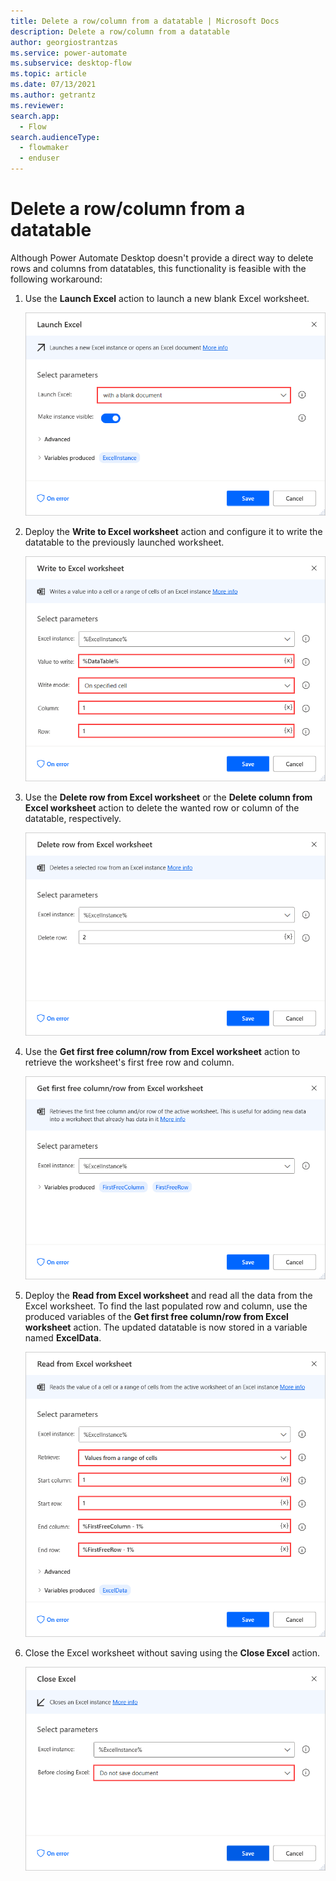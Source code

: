```yaml
---
title: Delete a row/column from a datatable | Microsoft Docs
description: Delete a row/column from a datatable
author: georgiostrantzas
ms.service: power-automate
ms.subservice: desktop-flow
ms.topic: article
ms.date: 07/13/2021
ms.author: getrantz
ms.reviewer:
search.app: 
  - Flow
search.audienceType: 
  - flowmaker
  - enduser
---
```


# Delete a row/column from a datatable

Although Power Automate Desktop doesn't provide a direct way to delete rows and columns from datatables, this functionality is feasible with the following workaround:

1. Use the **Launch Excel** action to launch a new blank Excel worksheet.

    ![The Launch Excel action.](media/delete-row-column-datatable/launch-excel-action.png)

1. Deploy the **Write to Excel worksheet** action and configure it to write the datatable to the previously launched worksheet.

    ![The Write to Excel worksheet action.](media/delete-row-column-datatable/write-excel-worksheet-action.png)

1. Use the **Delete row from Excel worksheet** or the **Delete column from Excel worksheet** action to delete the wanted row or column of the datatable, respectively.

    ![The Delete row from Excel worksheet action.](media/delete-row-column-datatable/delete-row-excel-worksheet-action.png)

1. Use the **Get first free column/row from Excel worksheet** action to retrieve the worksheet's first free row and column.

    ![The Get first free column/row from Excel worksheet action.](media/delete-row-column-datatable/get-first-free-column-row-excel-worksheet-action.png)

1. Deploy the **Read from Excel worksheet** and read all the data from the Excel worksheet. To find the last populated row and column, use the produced variables of the **Get first free column/row from Excel worksheet** action. The updated datatable is now stored in a variable named **ExcelData**.

    ![The Read from Excel worksheet action.](media/delete-row-column-datatable/read-excel-worksheet-action.png)

1. Close the Excel worksheet without saving using the **Close Excel** action.

    ![The Close Excel action.](media/delete-row-column-datatable/close-excel-action.png)
